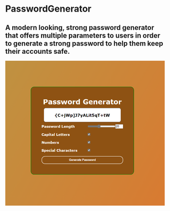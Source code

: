 # PasswordGenerator

## A modern looking, strong password generator that offers multiple parameters to users in order to generate a strong password to help them keep their accounts safe.

<img src = "/images/Screenshot.png">

